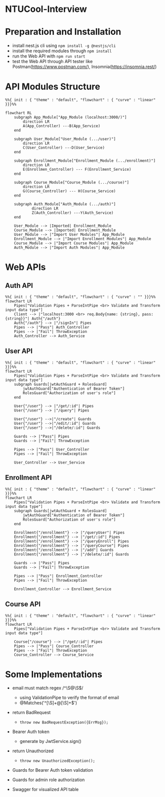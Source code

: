 # NTUCool-Interview

# Preparation and Installation
- install nest.js cli using `npm install -g @nestjs/cli`
- install the required modules through `npm install`
- run the Web API with `npm run start`
- test the Web API through API tester like Postman(https://www.postman.com/), Insomnia(https://insomnia.rest/) 

# API Modules Structure
``` mermaid 
%%{ init : { "theme" : "default", "flowchart" : { "curve" : "linear" }}}%%

flowchart RL
    subgraph App_Module["App_Module (localhost:3000/)"]
        direction LR
        A(App_Controller) ---B(App_Service)
    end
    
    subgraph User_Module["User_Module (.../user)"]
        direction LR
        C(User_Controller) ---D(User_Service)
    end
    
    subgraph Enrollment_Module["Enrollment_Module (.../enrollment)"]
        direction LR
        E(Enrollmen_Controller) --- F(Enrollment_Service)
    end
    
    subgraph Course_Module["Course_Module (.../course)"]
        direction LR
        G(Course_Controller) --- H(Course_Service)
    end
    
    subgraph Auth_Module["Auth_Module (.../auth)"]
            direction LR
            Z(Auth_Controller) ---Y(Auth_Service)
    end
    
    User_Module --> |Imported| Enrollment_Module
    Course_Module --> |Imported| Enrollment_Module
    User_Module --> |"Import User Modules"| App_Module
    Enrollment_Module --> |"Import Enrollment Modules"| App_Module
    Course_Module --> |"Import Course Modules"| App_Module
    Auth_Module --> |"Import Auth Modules"| App_Module
```
# Web APIs
## Auth API
``` mermaid
%%{ init : { "theme" : "default", "flowchart" : { "curve" : "" }}}%%
flowchart LR    
    Pipes["Validation Pipes + ParseIntPipe <br> Validate and Transform input data type"]
    Client --> |"localhost:3000 <br> req.Body{name: {string}, pass: {string}}"| Auth{"/auth"}
    Auth{"/auth"} --> |"/signIn"| Pipes
    Pipes --> |"Pass"| Auth_Controller
    Pipes --> |"Fail"| ThrowException
    Auth_Controller --> Auth_Service
```
## User API
``` mermaid
%%{ init : { "theme" : "default", "flowchart" : { "curve" : "linear" }}}%%
flowchart LR    
    Pipes["Validation Pipes + ParseIntPipe <br> Validate and Transform input data type"]
    subgraph Guards[jwtAuthGuard + RolesGuard]
        jwtAuthGuard["Authentication of Bearer Token"]
        RolesGuard["Authorization of user's role"]
    end
    
    User{"/user"} --> |"/get/:id"| Pipes
    User{"/user"} --> |"/query"| Pipes
    
    User{"/user"} -->|"/create"| Guards
    User{"/user"} -->|"/edit/:id"| Guards 
    User{"/user"} -->|"/delete/:id"| Guards 
    
    Guards --> |"Pass"| Pipes
    Guards --> |"Fail"| ThrowException
    
    Pipes --> |"Pass"| User_Controller
    Pipes --> |"Fail"| ThrowException

    User_Controller --> User_Service
```

## Enrollment API
``` mermaid 
%%{ init : { "theme" : "default", "flowchart" : { "curve" : "linear" }}}%%
flowchart LR    
    Pipes["Validation Pipes + ParseIntPipe <br> Validate and Transform input data type"]
    subgraph Guards[jwtAuthGuard + RolesGuard]
        jwtAuthGuard["Authentication of Bearer Token"]
        RolesGuard["Authorization of user's role"]
    end
    
    Enrollment{"/enrollment"} --> |"/queryUser"| Pipes
    Enrollment{"/enrollment"} --> |"/get/:id"| Pipes
    Enrollment{"/enrollment"} --> |"/queryEnroll"| Pipes
    Enrollment{"/enrollment"} --> |"/queryCourse"| Pipes 
    Enrollment{"/enrollment"} --> |"/add"| Guards 
    Enrollment{"/enrollment"} --> |"/delete/:id"| Guards 
    
    Guards --> |"Pass"| Pipes
    Guards --> |"Fail"| ThrowException
    
    Pipes --> |"Pass"| Enrollment_Controller
    Pipes --> |"Fail"| ThrowException
    
    Enrollment_Controller --> Enrollment_Service
```

## Course API
``` mermaid
%%{ init : { "theme" : "default", "flowchart" : { "curve" : "linear" }}}%%
flowchart LR    
    Pipes["Validation Pipes + ParseIntPipe <br> Validate and Transform input data type"]
    
    Course{"/course"} --> |"/get/:id"| Pipes
    Pipes --> |"Pass"| Course_Controller
    Pipes --> |"Fail"| ThrowException
    Course_Controller --> Course_Service
```

# Some Implementations
- email must match regex \/^\S@\S$\/
    - using ValidationPipe to verify the format of email
    - @Matches('\^[\\S]+@[\\S]+$') 
    
- return BadRequest 
    - `throw new BadRequestException({ErrMsg});`

- Bearer Auth token 
    -  generate by JwtService.sign()

- return Unauthorized
    -  `throw new UnauthorizedException();`

- Guards for Bearer Auth token validation
- Guards for admin role authorization
- Swagger for visualized API table
